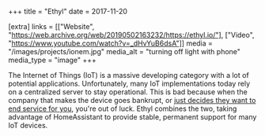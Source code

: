 +++
title = "Ethyl"
date = 2017-11-20

[extra]
links = [["Website", "https://web.archive.org/web/20190502163232/https://ethyl.io/"], ["Video", "https://www.youtube.com/watch?v=_dHvYuB6dsA"]]
media = "/images/projects/ionem.jpg"
media_alt = "turning off light with phone"
media_type = "image"
+++

The Internet of Things (IoT) is a massive developing category with a lot of potential applications. Unfortunately, many IoT implementations today rely on a centralized server to stay operational. This is bad because when the company that makes the device goes bankrupt, or [just decides they want to end service for you](https://www.zdnet.com/article/sonos-abandoning-its-legacy-customers-is-precisely-what-is-wrong-with-iot/), you're out of luck. Ethyl combines the two, taking advantage of HomeAssistant to provide stable, permanent support for many IoT devices.
